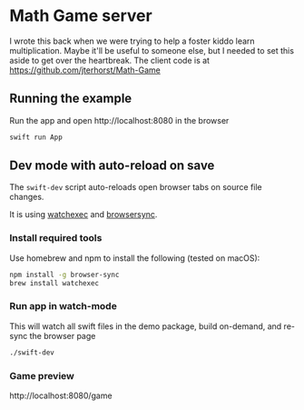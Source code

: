 # Math Game server

I wrote this back when we were trying to help a foster kiddo learn multiplication. Maybe it'll be useful to someone else, but I needed to set this aside to get over the heartbreak. The client code is at https://github.com/jterhorst/Math-Game


## Running the example

Run the app and open http://localhost:8080 in the browser

```sh
swift run App
```

## Dev mode with auto-reload on save

The `swift-dev` script auto-reloads open browser tabs on source file changes.

It is using [watchexec](https://github.com/watchexec/watchexec) and [browsersync](https://browsersync.io/).

### Install required tools

Use homebrew and npm to install the following (tested on macOS):

```sh
npm install -g browser-sync
brew install watchexec
```

### Run app in watch-mode

This will watch all swift files in the demo package, build on-demand, and re-sync the browser page

```sh
./swift-dev
```

### Game preview

http://localhost:8080/game

